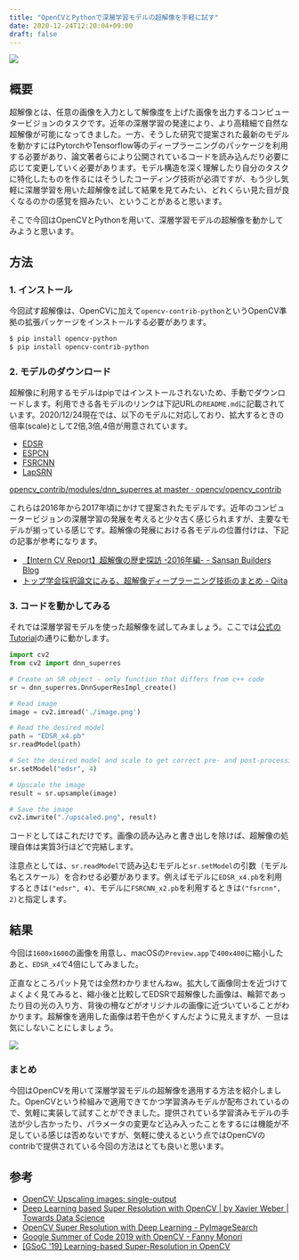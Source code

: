 ```yaml
---
title: "OpenCVとPythonで深層学習モデルの超解像を手軽に試す"
date: 2020-12-24T12:20:04+09:00
draft: false
---
```


![](/img/opencv-superresolution_header.png)


## 概要
超解像とは、任意の画像を入力として解像度を上げた画像を出力するコンピュータービジョンのタスクです。近年の深層学習の発達により、より高精細で自然な超解像が可能になってきました。一方、そうした研究で提案された最新のモデルを動かすにはPytorchやTensorflow等のディープラーニングのパッケージを利用する必要があり、論文著者らにより公開されているコードを読み込んだり必要に応じて変更していく必要があります。モデル構造を深く理解したり自分のタスクに特化したものを作るにはそうしたコーディング技術が必須ですが、もう少し気軽に深層学習を用いた超解像を試して結果を見てみたい、どれくらい見た目が良くなるのかの感覚を掴みたい、ということがあると思います。

そこで今回はOpenCVとPythonを用いて、深層学習モデルの超解像を動かしてみようと思います。

## 方法
### 1. インストール
今回試す超解像は、OpenCVに加えて`opencv-contrib-python`というOpenCV準拠の拡張パッケージをインストールする必要があります。

```sh
$ pip install opencv-python
$ pip install opencv-contrib-python
```

### 2. モデルのダウンロード
超解像に利用するモデルはpipではインストールされないため、手動でダウンロードします。利用できる各モデルのリンクは下記URLの`README.md`に記載されています。2020/12/24現在では、以下のモデルに対応しており、拡大するときの倍率(scale)として2倍,3倍,4倍が用意されています。

- [EDSR](https://github.com/Saafke/EDSR_Tensorflow)
- [ESPCN](https://github.com/fannymonori/TF-ESPCN)
- [FSRCNN](https://github.com/Saafke/FSRCNN_Tensorflow)
- [LapSRN](https://github.com/fannymonori/TF-LapSRN)

[opencv\_contrib/modules/dnn\_superres at master · opencv/opencv\_contrib](https://github.com/opencv/opencv_contrib/tree/master/modules/dnn_superres)

これらは2016年から2017年頃にかけて提案されたモデルです。近年のコンピュータービジョンの深層学習の発展を考えると少々古く感じられますが、主要なモデルが揃っている感じです。超解像の発展における各モデルの位置付けは、下記の記事が参考になります。

- [【Intern CV Report】超解像の歴史探訪 \-2016年編\- \- Sansan Builders Blog](https://buildersbox.corp-sansan.com/entry/2019/03/20/110000)
- [トップ学会採択論文にみる、超解像ディープラーニング技術のまとめ \- Qiita](https://qiita.com/jiny2001/items/e2175b52013bf655d617)


### 3. コードを動かしてみる
それでは深層学習モデルを使った超解像を試してみましょう。ここでは[公式のTutorial](https://github.com/opencv/opencv_contrib/blob/master/modules/dnn_superres/tutorials/upscale_image_single/upscale_image_single.markdown)の通りに動かします。

```python
import cv2
from cv2 import dnn_superres

# Create an SR object - only function that differs from c++ code
sr = dnn_superres.DnnSuperResImpl_create()

# Read image
image = cv2.imread('./image.png')

# Read the desired model
path = "EDSR_x4.pb"
sr.readModel(path)

# Set the desired model and scale to get correct pre- and post-processing
sr.setModel("edsr", 4)

# Upscale the image
result = sr.upsample(image)

# Save the image
cv2.imwrite("./upscaled.png", result)
```

コードとしてはこれだけです。画像の読み込みと書き出しを除けば、超解像の処理自体は実質3行ほどで完結します。

注意点としては、`sr.readModel`で読み込むモデルと`sr.setModel`の引数（モデル名とスケール）を合わせる必要があります。例えばモデルに`EDSR_x4.pb`を利用するときは`("edsr", 4)`、モデルに`FSRCNN_x2.pb`を利用するときは`("fsrcnn", 2)`と指定します。

## 結果

今回は`1600x1600`の画像を用意し、macOSの`Preview.app`で`400x400`に縮小したあと、`EDSR_x4`で4倍にしてみました。

正直なところパット見では全然わかりませんねw。拡大して画像同士を近づけてよくよく見てみると、縮小後と比較してEDSRで超解像した画像は、輪郭であったり目の光の入り方、背後の柵などがオリジナルの画像に近づいていることがわかります。超解像を適用した画像は若干色がくすんだように見えますが、一旦は気にしないことにしましょう。

![](/img/opencv-superresolution.png)

### まとめ
今回はOpenCVを用いて深層学習モデルの超解像を適用する方法を紹介しました。OpenCVという枠組みで適用できてかつ学習済みモデルが配布されているので、気軽に実装して試すことができました。提供されている学習済みモデルの手法が少し古かったり、パラメータの変更など込み入ったことをするには機能が不足している感じは否めないですが、気軽に使えるという点ではOpenCVのcontribで提供されている今回の方法はとても良いと思います。

## 参考
- [OpenCV: Upscaling images: single\-output](https://docs.opencv.org/master/d5/d29/tutorial_dnn_superres_upscale_image_single.html)
- [Deep Learning based Super Resolution with OpenCV \| by Xavier Weber \| Towards Data Science](https://towardsdatascience.com/deep-learning-based-super-resolution-with-opencv-4fd736678066)
- [OpenCV Super Resolution with Deep Learning \- PyImageSearch](https://www.pyimagesearch.com/2020/11/09/opencv-super-resolution-with-deep-learning/)
- [Google Summer of Code 2019 with OpenCV \- Fanny Monori](https://gist.github.com/fannymonori/9d012e43b90e51666070b7a8a0454a5b)
- [\[GSoC '19\] Learning\-based Super\-Resolution in OpenCV](https://gist.github.com/Saafke/8e5b58488383d1b1fda47b3dbd141f9f)